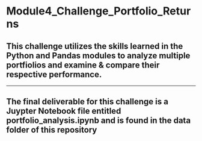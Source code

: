 # Module4_Challenge_Portfolio_Returns
## This challenge utilizes the skills learned in the Python and Pandas modules to analyze multiple portfiolios and examine & compare their respective performance.
***
## The final deliverable for this challenge is a Juypter Notebook file entitled portfolio_analysis.ipynb and is found in the data folder of this repository